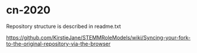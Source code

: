 # cn-2020

Repository structure is described in readme.txt

https://github.com/KirstieJane/STEMMRoleModels/wiki/Syncing-your-fork-to-the-original-repository-via-the-browser
